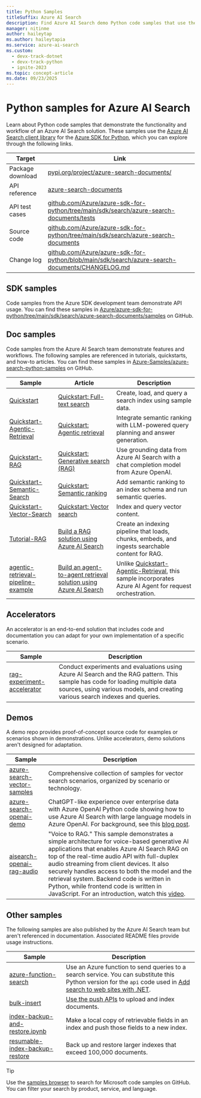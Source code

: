 ```yaml
---
title: Python Samples
titleSuffix: Azure AI Search
description: Find Azure AI Search demo Python code samples that use the Azure .NET SDK for Python or REST.
manager: nitinme
author: haileytap
ms.author: haileytapia
ms.service: azure-ai-search
ms.custom:
  - devx-track-dotnet
  - devx-track-python
  - ignite-2023
ms.topic: concept-article
ms.date: 09/23/2025
---
```


# Python samples for Azure AI Search

Learn about Python code samples that demonstrate the functionality and workflow of an Azure AI Search solution. These samples use the [Azure AI Search client library](/python/api/overview/azure/search-documents-readme) for the [Azure SDK for Python](/azure/developer/python/), which you can explore through the following links.

| Target | Link |
|--------|------|
| Package download | [pypi.org/project/azure-search-documents/](https://pypi.org/project/azure-search-documents/) |
| API reference | [azure-search-documents](/python/api/azure-search-documents)  |
| API test cases | [github.com/Azure/azure-sdk-for-python/tree/main/sdk/search/azure-search-documents/tests](https://github.com/Azure/azure-sdk-for-python/tree/main/sdk/search/azure-search-documents/tests) |
| Source code | [github.com/Azure/azure-sdk-for-python/tree/main/sdk/search/azure-search-documents](https://github.com/Azure/azure-sdk-for-python/tree/main/sdk/search/azure-search-documents)  |
| Change log | [github.com/Azure/azure-sdk-for-python/blob/main/sdk/search/azure-search-documents/CHANGELOG.md](https://github.com/Azure/azure-sdk-for-python/blob/main/sdk/search/azure-search-documents/CHANGELOG.md) |

## SDK samples

Code samples from the Azure SDK development team demonstrate API usage. You can find these samples in [Azure/azure-sdk-for-python/tree/main/sdk/search/azure-search-documents/samples](https://github.com/Azure/azure-sdk-for-python/tree/main/sdk/search/azure-search-documents/samples) on GitHub.

## Doc samples

Code samples from the Azure AI Search team demonstrate features and workflows. The following samples are referenced in tutorials, quickstarts, and how-to articles. You can find these samples in [Azure-Samples/azure-search-python-samples](https://github.com/Azure-Samples/azure-search-python-samples) on GitHub.

| Sample | Article | Description |
|--|--|--|
| [Quickstart](https://github.com/Azure-Samples/azure-search-python-samples/tree/main/Quickstart) | [Quickstart: Full-text search](search-get-started-text.md) | Create, load, and query a search index using sample data. |
| [Quickstart-Agentic-Retrieval](https://github.com/Azure-Samples/azure-search-python-samples/tree/main/Quickstart-Agentic-Retrieval) | [Quickstart: Agentic retrieval](search-get-started-agentic-retrieval.md) | Integrate semantic ranking with LLM-powered query planning and answer generation. |
| [Quickstart-RAG](https://github.com/Azure-Samples/azure-search-python-samples/tree/main/Quickstart-RAG) | [Quickstart: Generative search (RAG)](search-get-started-rag.md) | Use grounding data from Azure AI Search with a chat completion model from Azure OpenAI. |
| [Quickstart-Semantic-Search](https://github.com/Azure-Samples/azure-search-python-samples/tree/main/Quickstart-Semantic-Search) | [Quickstart: Semantic ranking](search-get-started-semantic.md) | Add semantic ranking to an index schema and run semantic queries. |
| [Quickstart-Vector-Search](https://github.com/Azure-Samples/azure-search-python-samples/tree/main/Quickstart-Vector-Search) | [Quickstart: Vector search](search-get-started-vector.md) | Index and query vector content. |
| [Tutorial-RAG](https://github.com/Azure-Samples/azure-search-python-samples/tree/main/Tutorial-RAG) | [Build a RAG solution using Azure AI Search](tutorial-rag-build-solution.md) | Create an indexing pipeline that loads, chunks, embeds, and ingests searchable content for RAG. |
| [agentic-retrieval-pipeline-example](https://github.com/Azure-Samples/azure-search-python-samples/tree/main/agentic-retrieval-pipeline-example) | [Build an agent-to-agent retrieval solution using Azure AI Search](agentic-retrieval-how-to-create-pipeline.md) | Unlike [Quickstart-Agentic-Retrieval](https://github.com/Azure-Samples/azure-search-python-samples/tree/main/Quickstart-Agentic-Retrieval), this sample incorporates Azure AI Agent for request orchestration. |

## Accelerators

An accelerator is an end-to-end solution that includes code and documentation you can adapt for your own implementation of a specific scenario.

| Sample | Description |
|--|--|
| [rag-experiment-accelerator](https://github.com/microsoft/rag-experiment-accelerator) | Conduct experiments and evaluations using Azure AI Search and the RAG pattern. This sample has code for loading multiple data sources, using various models, and creating various search indexes and queries. |

## Demos

A demo repo provides proof-of-concept source code for examples or scenarios shown in demonstrations. Unlike accelerators, demo solutions aren't designed for adaptation.

| Sample | Description |
|--|--|
| [azure-search-vector-samples](https://github.com/Azure/azure-search-vector-samples/blob/main) | Comprehensive collection of samples for vector search scenarios, organized by scenario or technology. |
| [azure-search-openai-demo](https://github.com/Azure-Samples/azure-search-openai-demo/blob/main) | ChatGPT-like experience over enterprise data with Azure OpenAI Python code showing how to use Azure AI Search with large language models in Azure OpenAI. For background, see this [blog post](https://techcommunity.microsoft.com/blog/azure-ai-services-blog/revolutionize-your-enterprise-data-with-chatgpt-next-gen-apps-w-azure-openai-and/3762087). |
| [aisearch-openai-rag-audio](https://github.com/Azure-Samples/aisearch-openai-rag-audio) | "Voice to RAG." This sample demonstrates a simple architecture for voice-based generative AI applications that enables Azure AI Search RAG on top of the real-time audio API with full-duplex audio streaming from client devices. It also securely handles access to both the model and the retrieval system. Backend code is written in Python, while frontend code is written in JavaScript. For an introduction, watch this [video](https://www.youtube.com/watch?v=vXJka8xZ9Ko). |

## Other samples

The following samples are also published by the Azure AI Search team but aren't referenced in documentation. Associated README files provide usage instructions.

| Sample | Description |
|--|--|
| [azure-function-search](https://github.com/Azure-Samples/azure-search-python-samples/tree/main/azure-function-search) | Use an Azure function to send queries to a search service. You can substitute this Python version for the `api` code used in [Add search to web sites with .NET](tutorial-csharp-overview.md). |
| [bulk-insert](https://github.com/Azure-Samples/azure-search-python-samples/tree/main/bulk-insert) | [Use the push APIs](search-how-to-load-search-index.md) to upload and index documents. |
| [index-backup-and-restore.ipynb](https://github.com/Azure/azure-search-vector-samples/tree/main/demo-python/code/utilities/index-backup-restore) | Make a local copy of retrievable fields in an index and push those fields to a new index. |
| [resumable-index-backup-restore](https://github.com/Azure/azure-search-vector-samples/blob/main/demo-python/code/utilities/resumable-index-backup-restore/backup-and-restore.ipynb) | Back up and restore larger indexes that exceed 100,000 documents. |

> [!TIP]
> Use the [samples browser](/samples/browse/?languages=python&products=azure-cognitive-search) to search for Microsoft code samples on GitHub. You can filter your search by product, service, and language.
